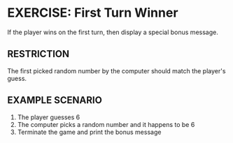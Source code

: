 # EXERCISE: First Turn Winner

 If the player wins on the first turn, then display
 a special bonus message.

## RESTRICTION
 The first picked random number by the computer should
 match the player's guess.

## EXAMPLE SCENARIO
1. The player guesses 6
2. The computer picks a random number and it happens to be 6
3. Terminate the game and print the bonus message
